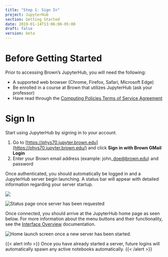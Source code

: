 ```yaml
---
title: "Step 1: Sign In"
project: JupyterHub
section: Getting Started
date: 2019-01-14T13:06:08-05:00
draft: false
version: beta
---
```


# Before Getting Started

 Prior to accessing Brown’s JupyterHub, you will need the following:

*  A supported web browser \(Chrome, Firefox, Safari, Microsoft Edge\)
*  Be enrolled in a course at Brown that utilizes JupyterHub \(ask your professor\)
*  Have read through the [Computing Policies Terms of Service Agreement](../computing-policy.md#brown-jupyterhub-terms-and-service-agreement)

# Sign In

 Start using JupyterHub by signing in to your account.

1.  Go to [https://phys70.jupyter.brown.edu](https://phys70.jupyter.brown.edu/) and click **Sign in with Brown GMail Login**
2.  Enter your Brown email address \(example: john\_doe@brown.edu\) and password

Once authenticated, you should automatically be logged in and a JupyterHub server begin launching. A status bar will appear with detailed information regarding your server startup.

![](../.gitbook/assets/image%20%282%29.png)

![Status page once server has been requested](../.gitbook/assets/screenshot-from-2018-08-29-15-30-05.png)

Once connected, you should arrive at the JupyterHub home page as seen below. For more information about the menu buttons and their functionality, see the [Interface Overview](../help-and-support/interface-overview.md) documentation.

![Home launch screen once a new server has been started.](../.gitbook/assets/home.png)

{{< alert info >}}
 Once you have already started a server, future logins will automatically spawn any active notebooks automatically.
{{< /alert >}}
